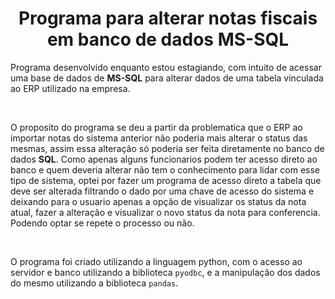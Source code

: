 
 <h1 align="center"> Programa para alterar notas fiscais em banco de dados MS-SQL </h1>
  


  Programa desenvolvido enquanto estou estagiando, com intuito de acessar uma base de dados de **MS-SQL** para alterar dados de uma tabela vinculada ao ERP utilizado na empresa. 


  <br>
  
 
  O proposito do programa se deu a partir da problematica que o ERP ao importar notas do sistema anterior não poderia mais alterar o status das mesmas, assim essa alteração só poderia ser feita diretamente no banco de dados **SQL**.
  Como apenas alguns funcionarios podem ter acesso direto ao banco e quem deveria alterar não tem o conhecimento para lidar com esse tipo de sistema, optei por fazer um programa de acesso direto a tabela que deve ser alterada filtrando o dado por uma chave de acesso do sistema e deixando para o usuario apenas a opção de visualizar os status da nota atual, fazer a alteração e visualizar o novo status da nota para conferencia. Podendo optar se repete o processo ou não.


  <br>
  
 
  O programa foi criado utilizando a linguagem python, com o acesso ao servidor e banco utilizando a biblioteca `pyodbc`, e a manipulação dos dados do mesmo utilizando a biblioteca `pandas`.


